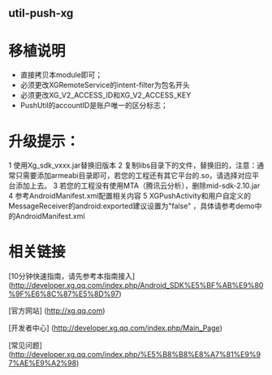 util-push-xg
------------

# 移植说明
- 直接拷贝本module即可；
- 必须更改XGRemoteService的intent-filter为包名开头
- 必须更改XG_V2_ACCESS_ID和XG_V2_ACCESS_KEY
- PushUtil的accountID是账户唯一的区分标志；

# 升级提示：
1 使用Xg_sdk_vxxx.jar替换旧版本
2 复制libs目录下的文件，替换旧的，注意：通常只需要添加armeabi目录即可，若您的工程还有其它平台的.so，请选择对应平台添加上去。
3 若您的工程没有使用MTA（腾讯云分析），删除mid-sdk-2.10.jar
4 参考AndroidManifest.xml配置相关内容
5 XGPushActivity和用户自定义的MessageReceiver的android:exported建议设置为"false" ，具体请参考demo中的AndroidManifest.xml

# 相关链接
[10分钟快速指南，请先参考本指南接入]
(http://developer.xg.qq.com/index.php/Android_SDK%E5%BF%AB%E9%80%9F%E6%8C%87%E5%8D%97)

[官方网站]
(http://xg.qq.com)

[开发者中心]
(http://developer.xg.qq.com/index.php/Main_Page)

[常见问题]
(http://developer.xg.qq.com/index.php/%E5%B8%B8%E8%A7%81%E9%97%AE%E9%A2%98)
